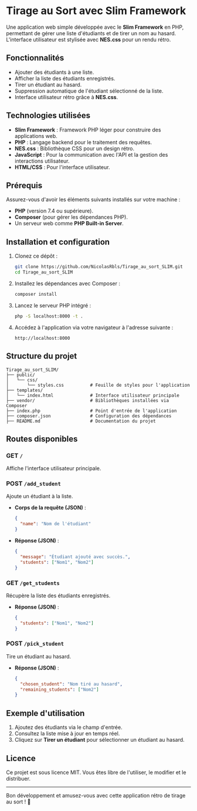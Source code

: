 # Tirage au Sort avec Slim Framework

Une application web simple développée avec le **Slim Framework** en PHP, permettant de gérer une liste d'étudiants et de tirer un nom au hasard. L'interface utilisateur est stylisée avec **NES.css** pour un rendu rétro.

## Fonctionnalités

- Ajouter des étudiants à une liste.
- Afficher la liste des étudiants enregistrés.
- Tirer un étudiant au hasard.
- Suppression automatique de l'étudiant sélectionné de la liste.
- Interface utilisateur rétro grâce à **NES.css**.

## Technologies utilisées

- **Slim Framework** : Framework PHP léger pour construire des applications web.
- **PHP** : Langage backend pour le traitement des requêtes.
- **NES.css** : Bibliothèque CSS pour un design rétro.
- **JavaScript** : Pour la communication avec l'API et la gestion des interactions utilisateur.
- **HTML/CSS** : Pour l'interface utilisateur.

## Prérequis

Assurez-vous d'avoir les éléments suivants installés sur votre machine :

- **PHP** (version 7.4 ou supérieure).
- **Composer** (pour gérer les dépendances PHP).
- Un serveur web comme **PHP Built-in Server**.

## Installation et configuration

1. Clonez ce dépôt :
   ```bash
   git clone https://github.com/NicolasRbls/Tirage_au_sort_SLIM.git
   cd Tirage_au_sort_SLIM
   ```

2. Installez les dépendances avec Composer :
   ```bash
   composer install
   ```

3. Lancez le serveur PHP intégré :
   ```bash
   php -S localhost:8000 -t .
   ```

4. Accédez à l'application via votre navigateur à l'adresse suivante :
   ```
   http://localhost:8000
   ```

## Structure du projet

```
Tirage_au_sort_SLIM/
├── public/
│   └── css/
│       └── styles.css          # Feuille de styles pour l'application
├── templates/
│   └── index.html              # Interface utilisateur principale
├── vendor/                     # Bibliothèques installées via Composer
├── index.php                   # Point d'entrée de l'application
├── composer.json               # Configuration des dépendances
├── README.md                   # Documentation du projet
```

## Routes disponibles

### GET `/`
Affiche l'interface utilisateur principale.

### POST `/add_student`
Ajoute un étudiant à la liste.

- **Corps de la requête (JSON)** :
  ```json
  {
    "name": "Nom de l'étudiant"
  }
  ```

- **Réponse (JSON)** :
  ```json
  {
    "message": "Étudiant ajouté avec succès.",
    "students": ["Nom1", "Nom2"]
  }
  ```

### GET `/get_students`
Récupère la liste des étudiants enregistrés.

- **Réponse (JSON)** :
  ```json
  {
    "students": ["Nom1", "Nom2"]
  }
  ```

### POST `/pick_student`
Tire un étudiant au hasard.

- **Réponse (JSON)** :
  ```json
  {
    "chosen_student": "Nom tiré au hasard",
    "remaining_students": ["Nom2"]
  }
  ```

## Exemple d'utilisation

1. Ajoutez des étudiants via le champ d'entrée.
2. Consultez la liste mise à jour en temps réel.
3. Cliquez sur **Tirer un étudiant** pour sélectionner un étudiant au hasard.

## Licence

Ce projet est sous licence MIT. Vous êtes libre de l'utiliser, le modifier et le distribuer.

---

Bon développement et amusez-vous avec cette application rétro de tirage au sort ! 🎲
